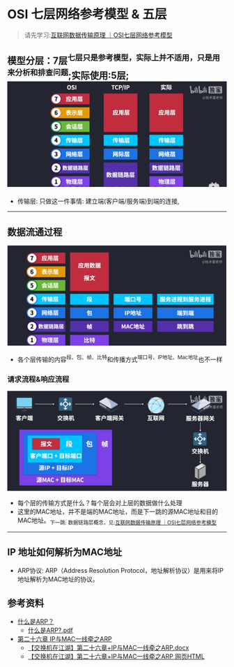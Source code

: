 # OSI 七层网络参考模型 & 五层
> 请先学习:[互联网数据传输原理 ｜OSI七层网络参考模型](../../010.LESSONS/786880370_u1-1-208.mp4)

## 模型分层：7层<sup>七层只是参考模型，实际上并不适用，只是用来分析和排查问题</sup>;实际使用:5层; ![wechat_2025-05-26_062935_508.png](../pics/wechat_2025-05-26_062935_508.png)
- 传输层: 只做这一件事情: 建立端(客户端/服务端)到端的连接,

---

## 数据流通过程 
![wechat_2025-05-26_062451_715.png](./../pics/wechat_2025-05-26_062451_715.png)
 - 各个层传输的内容<sup>段、包、帧、比特</sup>和传播方式<sup>端口号、IP地址、Mac地址</sup>也不一样

### 请求流程&响应流程
![wechat_2025-05-26_070013_013.png](../pics/wechat_2025-05-26_070013_013.png)
  - 每个层的传输方式是什么？每个层会对上层的数据做什么处理
  - 这里的MAC地址，并不是端的MAC地址，而是下一跳的源MAC地址和目的MAC地址。<sub>下一跳: 数据链路层概念，见:[互联网数据传输原理 ｜OSI七层网络参考模型](../../010.LESSONS/786880370_u1-1-208.mp4) </sub>


---
## IP 地址如何解析为MAC地址
+ ARP协议: ARP（Address Resolution Protocol，地址解析协议）是用来将IP地址解析为MAC地址的协议。


## 参考资料
+ [什么是ARP？](https://info.support.huawei.com/info-finder/encyclopedia/zh/ARP.html)
  - [什么是ARP?.pdf](../005.REFS/什么是ARP？它是如何进行地址解析的？%20-%20华为.pdf)
+ [第二十六章 IP与MAC一线牵之ARP](https://forum.huawei.com/enterprise/cn/zh/thread/blog/580887527756283904?blogId=580887527756283904)
   - [【交换机在江湖】第二十六章+IP与MAC一线牵之ARP.docx](./../005.REFS/【交换机在江湖】第二十六章+IP与MAC一线牵之ARP.docx)
   - [【交换机在江湖】第二十六章+IP与MAC一线牵之ARP 网页HTML](../005.REFS/%20IP与MAC一线牵之ARP/【交换机在江湖】第二十六章%20IP与MAC一线牵之ARP.html)
